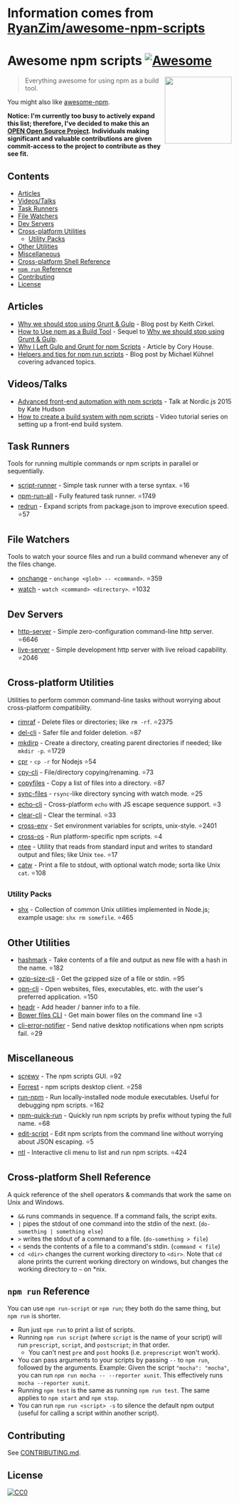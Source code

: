 # Information comes from [RyanZim/awesome-npm-scripts](https://github.com/RyanZim/awesome-npm-scripts)
# Awesome npm scripts [![Awesome](https://awesome.re/badge.svg)](https://awesome.re)

[<img src="npm-logo.png" align="right" width="150">](https://www.npmjs.com)

> Everything awesome for using npm as a build tool.

You might also like [awesome-npm](https://github.com/sindresorhus/awesome-npm).

**Notice: I'm currently too busy to actively expand this list; therefore, I've decided to make this an [OPEN Open Source Project](http://openopensource.org). Individuals making significant and valuable contributions are given commit-access to the project to contribute as they see fit.**

## Contents

<!-- START doctoc generated TOC please keep comment here to allow auto update -->
<!-- DON'T EDIT THIS SECTION, INSTEAD RE-RUN doctoc TO UPDATE -->


- [Articles](#articles)
- [Videos/Talks](#videostalks)
- [Task Runners](#task-runners)
- [File Watchers](#file-watchers)
- [Dev Servers](#dev-servers)
- [Cross-platform Utilities](#cross-platform-utilities)
  - [Utility Packs](#utility-packs)
- [Other Utilities](#other-utilities)
- [Miscellaneous](#miscellaneous)
- [Cross-platform Shell Reference](#cross-platform-shell-reference)
- [`npm run` Reference](#npm-run-reference)
- [Contributing](#contributing)
- [License](#license)

<!-- END doctoc generated TOC please keep comment here to allow auto update -->

## Articles

- [Why we should stop using Grunt & Gulp](https://www.keithcirkel.co.uk/why-we-should-stop-using-grunt/) - Blog post by Keith Cirkel.
- [How to Use npm as a Build Tool](https://www.keithcirkel.co.uk/how-to-use-npm-as-a-build-tool/) - Sequel to [Why we should stop using Grunt & Gulp](https://www.keithcirkel.co.uk/why-we-should-stop-using-grunt/).
- [Why I Left Gulp and Grunt for npm Scripts](https://medium.freecodecamp.com/why-i-left-gulp-and-grunt-for-npm-scripts-3d6853dd22b8) -  Article by Cory House.
- [Helpers and tips for npm run scripts](http://michael-kuehnel.de/tooling/2018/03/22/helpers-and-tips-for-npm-run-scripts.html) - Blog post by Michael Kühnel covering advanced topics.

## Videos/Talks

- [Advanced front-end automation with npm scripts](https://www.youtube.com/watch?v=0RYETb9YVrk) - Talk at Nordic.js 2015 by Kate Hudson
- [How to create a build system with npm scripts](http://www.penta-code.com/how-to-create-a-build-system-with-npm-scripts/) - Video tutorial series on setting up a front-end build system.

## Task Runners

Tools for running multiple commands or npm scripts in parallel or sequentially.

- [script-runner](https://github.com/paulpflug/script-runner) - Simple task runner with a terse syntax. :star:16
- [npm-run-all](https://github.com/mysticatea/npm-run-all) - Fully featured task runner. :star:1749
- [redrun](https://github.com/coderaiser/redrun) - Expand scripts from package.json to improve execution speed. :star:57

## File Watchers

Tools to watch your source files and run a build command whenever any of the files change.

- [onchange](https://github.com/Qard/onchange) - `onchange <glob> -- <command>`. :star:359
- [watch](https://github.com/mikeal/watch) - `watch <command> <directory>`. :star:1032

## Dev Servers

- [http-server](https://github.com/indexzero/http-server) - Simple zero-configuration command-line http server. :star:6646
- [live-server](https://github.com/tapio/live-server) - Simple development http server with live reload capability. :star:2046

## Cross-platform Utilities

Utilities to perform common command-line tasks without worrying about cross-platform compatibility.

- [rimraf](https://github.com/isaacs/rimraf) - Delete files or directories; like `rm -rf`. :star:2375
- [del-cli](https://github.com/sindresorhus/del-cli) - Safer file and folder deletion. :star:87
- [mkdirp](https://github.com/substack/node-mkdirp) - Create a directory, creating parent directories if needed; like `mkdir -p`. :star:1729
- [cpr](https://github.com/davglass/cpr) - `cp -r` for Nodejs :star:54
- [cpy-cli](https://github.com/sindresorhus/cpy-cli) - File/directory copying/renaming. :star:73
- [copyfiles](https://github.com/calvinmetcalf/copyfiles) - Copy a list of files into a directory. :star:87
- [sync-files](https://github.com/byteclubfr/node-sync-files) - `rsync`-like directory syncing with watch mode. :star:25
- [echo-cli](https://github.com/iamakulov/echo-cli) - Cross-platform `echo` with JS escape sequence support. :star:3
- [clear-cli](https://github.com/sindresorhus/clear-cli) - Clear the terminal. :star:33
- [cross-env](https://github.com/kentcdodds/cross-env) - Set environment variables for scripts, unix-style. :star:2401
- [cross-os](https://github.com/milewski/cross-os) - Run platform-specific npm scripts. :star:4
- [ntee](https://github.com/stefanmaric/ntee) - Utility that reads from standard input and writes to standard output and files; like Unix `tee`. :star:17
- [catw](https://github.com/substack/catw) - Print a file to stdout, with optional watch mode; sorta like Unix `cat`. :star:108

### Utility Packs

- [shx](https://github.com/shelljs/shx) - Collection of common Unix utilities implemented in Node.js; example usage: `shx rm somefile`. :star:465

## Other Utilities

- [hashmark](https://github.com/keithamus/hashmark) -  Take contents of a file and output as new file with a hash in the name. :star:182
- [gzip-size-cli](https://github.com/sindresorhus/gzip-size-cli) - Get the gzipped size of a file or stdin. :star:95
- [opn-cli](https://github.com/sindresorhus/opn-cli) - Open websites, files, executables, etc. with the user's preferred application. :star:150
- [headr](https://github.com/heldr/headr) - Add header / banner info to a file.
- [Bower files CLI](https://github.com/thompsonemerson/bower-files-cli) - Get main bower files on the command line :star:3
- [cli-error-notifier](https://github.com/micromata/cli-error-notifier) - Send native desktop notifications when npm scripts fail. :star:29

## Miscellaneous

- [screwy](https://github.com/samueleaton/screwy) - The npm scripts GUI. :star:92
- [Forrest](https://github.com/stefanjudis/forrest) - npm scripts desktop client. :star:258
- [run-npm](https://github.com/timoxley/npm-run) - Run locally-installed node module executables. Useful for debugging npm scripts. :star:162
- [npm-quick-run](https://github.com/bahmutov/npm-quick-run) - Quickly run npm scripts by prefix without typing the full name. :star:68
- [edit-script](https://github.com/RyanZim/edit-script) - Edit npm scripts from the command line without worrying about JSON escaping. :star:5
- [ntl](https://github.com/ruyadorno/ntl) - Interactive cli menu to list and run npm scripts. :star:424

## Cross-platform Shell Reference

A quick reference of the shell operators & commands that work the same on Unix and Windows.

- `&&` runs commands in sequence. If a command fails, the script exits.
- `|` pipes the stdout of one command into the stdin of the next. (`do-something | something else`)
- `>` writes the stdout of a command to a file. (`do-something > file`)
- `<` sends the contents of a file to a command's stdin. (`command < file`)
- `cd <dir>` changes the current working directory to `<dir>`. Note that `cd` alone prints the current working directory on windows, but changes the working directory to `~` on \*nix.

## `npm run` Reference

You can use `npm run-script` or `npm run`; they both do the same thing, but `npm run` is shorter.

- Run just `npm run` to print a list of scripts.
- Running `npm run script` (where `script` is the name of your script) will run `prescript`, `script`, and `postscript`; in that order.
  - You can't nest `pre` and `post` hooks (i.e. `preprescript` won't work).
- You can pass arguments to your scripts by passing `--` to `npm run`, followed by the arguments. Example: Given the script `"mocha": "mocha"`, you can run `npm run mocha -- --reporter xunit`. This effectively runs `mocha --reporter xunit`.
- Running `npm test` is the same as running `npm run test`. The same applies to `npm start` and `npm stop`.
- You can run `npm run <script> -s` to silence the default npm output (useful for calling a script within another script).

## Contributing

See [CONTRIBUTING.md](https://github.com/RyanZim/awesome-npm-scripts/blob/master/CONTRIBUTING.md).

## License

[![CC0](http://mirrors.creativecommons.org/presskit/buttons/88x31/svg/cc-zero.svg)](https://creativecommons.org/publicdomain/zero/1.0/)


